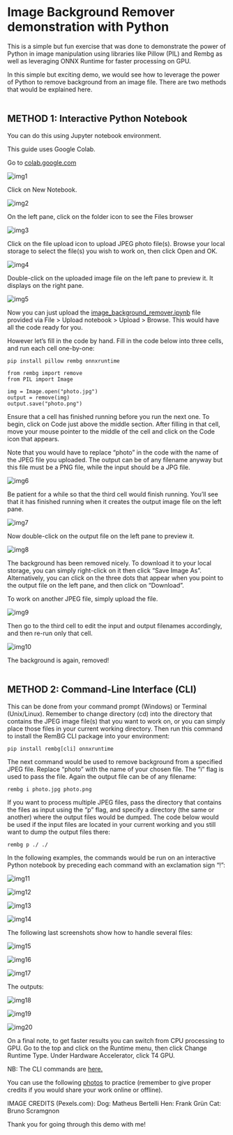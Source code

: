 # Image Background Remover demonstration with Python
This is a simple but fun exercise that was done to demonstrate the power of Python in image manipulation using libraries like Pillow (PIL) and Rembg as well as leveraging ONNX Runtime for faster processing on GPU. 

In this simple but exciting demo, we would see how to leverage the power of Python to remove background from an image file. 
There are two methods that would be explained here.
<br></br>

## METHOD 1: Interactive Python Notebook
You can do this using Jupyter notebook environment. 

This guide uses Google Colab.

Go to [colab.google.com](https://colab.google.com/) 

![img1](screenshots/img1.png)
<br>

Click on New Notebook.

![img2](screenshots/img2.png)
<br>

On the left pane, click on the folder icon to see the Files browser

![img3](screenshots/img3.png)
<br>

Click on the file upload icon to upload JPEG photo file(s). 
Browse your local storage to select the file(s) you wish to work on, then click Open and OK.

![img4](screenshots/img4.png)
<br>

Double-click on the uploaded image file on the left pane to preview it. 
It displays on the right pane.

![img5](screenshots/img5.png)
<br>

Now you can just upload the [image_background_remover.ipynb](codes/image_background_remover.ipynb) file provided via File > Upload notebook  > Upload > Browse. This would have all the code ready for you. 

However let’s fill in the code by hand. 
Fill in the code below into three cells, and run each cell one-by-one:
```
pip install pillow rembg onnxruntime

from rembg import remove
from PIL import Image

img = Image.open("photo.jpg")
output = remove(img)
output.save("photo.png")
```

Ensure that a cell has finished running before you run the next one. 
To begin, click on Code just above the middle section. 
After filling in that cell, move your mouse pointer to the middle of the cell and click on the Code icon that appears.

Note that you would have to replace “photo” in the code with the name of the JPEG file you uploaded. 
The output can be of any filename anyway but this file must be a PNG file, while the input should be a JPG file. 

![img6](screenshots/img6.png)
<br>

Be patient for a while so that the third cell would finish running. 
You’ll see that it has finished running when it creates the output image file on the left pane.

![img7](screenshots/img7.png)
<br>

Now double-click on the output file on the left pane to preview it.

![img8](screenshots/img8.png)
<br>

The background has been removed nicely. 
To download it to your local storage, you can simply right-click on it then click “Save Image As”. 
Alternatively, you can click on the three dots that appear when you point to the output file on the left pane, and then click on “Download”.

To work on another JPEG file, simply upload the file.

![img9](screenshots/img9.png)
<br>

Then go to the third cell to edit the input and output filenames accordingly, and then re-run only that cell.

![img10](screenshots/img10.png)
<br>

The background is again, removed!
<br></br>

## METHOD 2: Command-Line Interface (CLI)
This can be done from your command prompt (Windows) or Terminal (Unix/Linux).
Remember to change directory (cd) into the directory that contains the JPEG image file(s) that you want to work on, or you can simply place those files in your current working directory.
Then run this command to install the RemBG CLI package into your environment:
```
pip install rembg[cli] onnxruntime
```

The next command would be used to remove background from a specified JPEG file. 
Replace “photo” with the name of your chosen file. 
The “i” flag is used to pass the file. Again the output file can be of any filename:
```
rembg i photo.jpg photo.png
```

If you want to process multiple JPEG files, pass the directory that contains the files as input using the “p” flag, and specify a directory (the same or another) where the output files would be dumped. 
The code below would be used if the input files are located in your current working and you still want to dump the output files there:
```
rembg p ./ ./
```

In the following examples, the commands would be run on an interactive Python notebook by preceding each command with an exclamation sign “!”:

![img11](screenshots/img11.png)

![img12](screenshots/img12.png)

![img13](screenshots/img13.png)

![img14](screenshots/img14.png)
<br>

The following last screenshots show how to handle several files:

![img15](screenshots/img15.png)

![img16](screenshots/img16.png)

![img17](screenshots/img17.png)
<br>

The outputs:

![img18](screenshots/img18.png)

![img19](screenshots/img19.png)

![img20](screenshots/img20.png)
<br>

On a final note, to get faster results you can switch from CPU processing to GPU. Go to the top and click on the Runtime menu, then click Change Runtime Type. Under Hardware Accelerator, click T4 GPU.

NB: The CLI commands are [here.](codes/background_remover_CLI.txt)

You can use the following [photos](photos) to practice (remember to give proper credits if you would share your work online or offline).

IMAGE CREDITS (Pexels.com):
Dog: Matheus Bertelli
Hen: Frank Grün
Cat: Bruno Scramgnon

Thank you for going through this demo with me!
